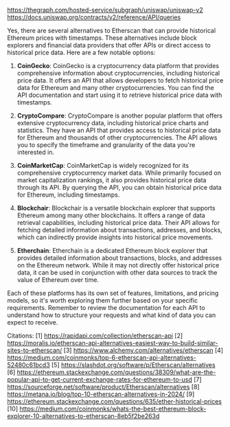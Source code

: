 https://thegraph.com/hosted-service/subgraph/uniswap/uniswap-v2
https://docs.uniswap.org/contracts/v2/reference/API/queries



Yes, there are several alternatives to Etherscan that can provide historical Ethereum prices with timestamps. These alternatives include block explorers and financial data providers that offer APIs or direct access to historical price data. Here are a few notable options:

1. **CoinGecko**: CoinGecko is a cryptocurrency data platform that provides comprehensive information about cryptocurrencies, including historical price data. It offers an API that allows developers to fetch historical price data for Ethereum and many other cryptocurrencies. You can find the API documentation and start using it to retrieve historical price data with timestamps.

2. **CryptoCompare**: CryptoCompare is another popular platform that offers extensive cryptocurrency data, including historical price charts and statistics. They have an API that provides access to historical price data for Ethereum and thousands of other cryptocurrencies. The API allows you to specify the timeframe and granularity of the data you're interested in.

3. **CoinMarketCap**: CoinMarketCap is widely recognized for its comprehensive cryptocurrency market data. While primarily focused on market capitalization rankings, it also provides historical price data through its API. By querying the API, you can obtain historical price data for Ethereum, including timestamps.

4. **Blockchair**: Blockchair is a versatile blockchain explorer that supports Ethereum among many other blockchains. It offers a range of data retrieval capabilities, including historical price data. Their API allows for fetching detailed information about transactions, addresses, and blocks, which can indirectly provide insights into historical price movements.

5. **Etherchain**: Etherchain is a dedicated Ethereum block explorer that provides detailed information about transactions, blocks, and addresses on the Ethereum network. While it may not directly offer historical price data, it can be used in conjunction with other data sources to track the value of Ethereum over time.

Each of these platforms has its own set of features, limitations, and pricing models, so it's worth exploring them further based on your specific requirements. Remember to review the documentation for each API to understand how to structure your requests and what kind of data you can expect to receive.

Citations:
[1] https://rapidapi.com/collection/etherscan-api
[2] https://moralis.io/etherscan-api-alternatives-easiest-way-to-build-similar-sites-to-etherscan/
[3] https://www.alchemy.com/alternatives/etherscan
[4] https://medium.com/coinmonks/top-6-etherscan-api-alternatives-52480c61bcd3
[5] https://slashdot.org/software/p/Etherscan/alternatives
[6] https://ethereum.stackexchange.com/questions/38309/what-are-the-popular-api-to-get-current-exchange-rates-for-ethereum-to-usd
[7] https://sourceforge.net/software/product/Etherscan/alternatives
[8] https://metana.io/blog/top-10-etherscan-alternatives-in-2024/
[9] https://ethereum.stackexchange.com/questions/635/ether-historical-prices
[10] https://medium.com/coinmonks/whats-the-best-ethereum-block-explorer-10-alternatives-to-etherscan-8eb5f2be263d

